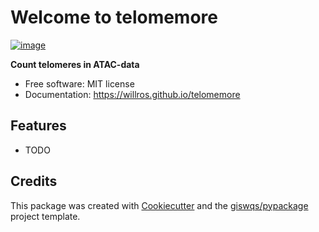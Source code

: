 # Welcome to telomemore


[![image](https://img.shields.io/pypi/v/telomemore.svg)](https://pypi.python.org/pypi/telomemore)


**Count telomeres in ATAC-data**


-   Free software: MIT license
-   Documentation: <https://willros.github.io/telomemore>
    

## Features

-   TODO

## Credits

This package was created with [Cookiecutter](https://github.com/cookiecutter/cookiecutter) and the [giswqs/pypackage](https://github.com/giswqs/pypackage) project template.
